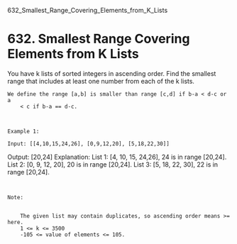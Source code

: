 632_Smallest_Range_Covering_Elements_from_K_Lists
# 632. Smallest Range Covering Elements from K Lists

You have k lists of sorted integers in ascending order. Find the smallest
        range that includes at least one number from each of the k lists.

    We define the range [a,b] is smaller than range [c,d] if b-a < d-c or a
        < c if b-a == d-c.

     

    Example 1:

    Input: [[4,10,15,24,26], [0,9,12,20], [5,18,22,30]]
Output: [20,24]
Explanation:
List 1: [4, 10, 15, 24,26], 24 is in range [20,24].
List 2: [0, 9, 12, 20], 20 is in range [20,24].
List 3: [5, 18, 22, 30], 22 is in range [20,24].

     

    Note:

    
        The given list may contain duplicates, so ascending order means >= here.
        1 <= k <= 3500
        -105 <= value of elements <= 105.
